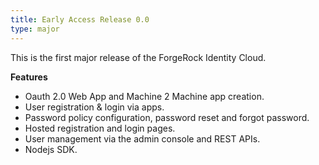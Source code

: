 ```yaml
---
title: Early Access Release 0.0
type: major
---
```


This is the first major release of the ForgeRock Identity Cloud.

**Features**

* Oauth 2.0 Web App and Machine 2 Machine app creation.
* User registration & login via apps.
* Password policy configuration, password reset and forgot password.
* Hosted registration and login pages.
* User management via the admin console and REST APIs.
* Nodejs SDK.


<!-- **Fixes:**

* UI not informing admin console user that password length does not meet requirements -->

